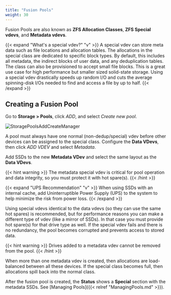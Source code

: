 ```yaml
---
title: "Fusion Pools"
weight: 30
---
```


Fusion Pools are also known as **ZFS Allocation Classes**, **ZFS Special vdevs**, and **Metadata vdevs**.

{{< expand "What's a special vdev?" "v" >}}
A special vdev can store meta data such as file locations and allocation tables.
The allocations in the special class are dedicated to specific block types.
By default, this includes all metadata, the indirect blocks of user data, and any deduplication tables.
The class can also be provisioned to accept small file blocks.
This is a great use case for high performance but smaller sized solid-state storage.
Using a special vdev drastically speeds up random I/O and cuts the average spinning-disk I/Os needed to find and access a file by up to half.
{{< /expand >}}

## Creating a Fusion Pool

Go to **Storage > Pools**, click *ADD*, and select *Create new pool*.

![StoragePoolsAddCreateManager](/images/CORE/12.0/StoragePoolsAddCreateManager.png "TrueNAS Pool Manager")

A pool must always have one normal (non-dedup/special) vdev before other devices can be assigned to the special class.
Configure the **Data VDevs**, then click *ADD VDEV* and select *Metadata*.

Add SSDs to the new **Metadata VDev** and select the same layout as the **Data VDevs**.

{{< hint warning >}}
The metadata special vdev is critical for pool operation and data integrity, so you must protect it with hot spare(s).
{{< /hint >}}

{{< expand "UPS Recommendation" "v" >}}
When using SSDs with an internal cache, add Uninterruptible Power Supply (UPS) to the system to help minimize the risk from power loss.
{{< /expand >}}

Using special vdevs identical to the data vdevs (so they can use the same hot spares) is recommended, but for performance reasons you can make a different type of vdev (like a mirror of SSDs). In that case you must provide hot spare(s) for that drive type as well. If the special vdev fails and there is no redundancy, the pool becomes corrupted and prevents access to stored data.

{{< hint warning >}}
Drives added to a metadata vdev cannot be removed from the pool.
{{< /hint >}}

When more than one metadata vdev is created, then allocations are load-balanced between all these devices.
If the special class becomes full, then allocations spill back into the normal class.

After the fusion pool is created, the **Status** shows a **Special** section with the metadata SSDs.
See [Managing Pools]({{< relref "ManagingPools.md" >}}).
